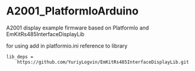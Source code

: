 # A2001_PlatformIoArduino

A2001 display example firmware based on PlatformIo and EmKitRs485InterfaceDisplayLib 

for using add in platformio.ini reference to library
```
lib_deps = 
	https://github.com/YuriyLogvin/EmKitRs485InterfaceDisplayLib.git

```

